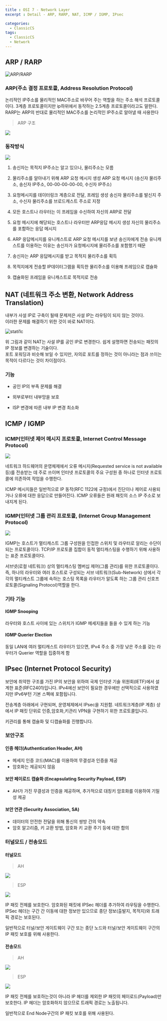 ```yaml
---
title : OSI 7 - Network Layer
excerpt : Detail - ARP, RARP, NAT, ICMP / IGMP, IPsec

categories:
  - ClassicCS
tags:
  - ClassicCS
  - Network
---
```


## ARP  / RARP

![ARP/RARP](https://user-images.githubusercontent.com/44635266/66535265-04b10100-eb54-11e9-9093-069bbbc3d5f2.png)

### ARP(주소 결정 프로토콜, Address Resolution Protocol)

논리적인 IP주소를 물리적인 MAC주소로 바꾸어 주는 역할을 하는 주소 해석 프로토콜이다. 3계층 프로토콜이지만 ip하위에서 동작하는 2.5계층 프로토콜이라고도 말한다.  
RARP는 ARP의 반대로 물리적인 MAC주소를 논리적인 IP주소로 알아낼 때 사용한다

> ARP 구조

![](https://user-images.githubusercontent.com/44635266/66535338-3de97100-eb54-11e9-8b25-308f9ffadad2.png)

### 동작방식

![](https://user-images.githubusercontent.com/44635266/66535634-2a8ad580-eb55-11e9-8374-70e65dcaa5f9.png)

1. 송신자는 목적지 IP주소는 알고 있으나, 물리주소는 모름

2. 물리주소를 알아내기 위해 ARP 요청 메시지 생성
ARP 요청 메시지 (송신자 물리주소, 송신자 IP주소, 00-00-00-00-00, 수신자 IP주소)

3. 요청메시지를 데이터링크 계층으로 전달, 프레임 생성
송신자 물리주소를 발신지 주소, 수신자 물리주소를 브로드캐스트 주소로 지정

4. 모든 호스트나 라우터는 이 프레임을 수신하여 자신의 ARP로 전달

5. 요청 메시지에 해당되는 호스트나 라우터만 ARP응답 메시지 생성
자신의 물리주소를 포함하는 응답 메시지

6. ARP 응답메시지를 유니캐스트로 ARP 요청 메시지를 보낸 송신자에게 전송
유니캐스트를 이용하는 이유는 송신자가 요청메시지에 물리주소를 포함했기 때문

7. 송신자는 ARP 응답메시지를 받고 목적지 물리주소를 획득
 
8. 목적지에게 전송할 IP데이터그램을 획득한 물리주소를 이용해 프레임으로 캡슐화

9. 캡슐화된 프레임을 유니캐스트로 목적지로 전송

## NAT (네트워크 주소 변환, Network Address Translation)

내부가 사설 IP로 구축이 될때 문제저은 사설 IP는 라우팅이 되지 않는 것이다.  
이러한 문제를 해결하기 위한 것이 바로 NAT이다.  

![stati1c](https://user-images.githubusercontent.com/44635266/66758072-86988580-eed8-11e9-9c9e-36f75e10b98a.png)

위 그림과 같이 NAT는 사설 IP를 공인 IP로 변경한다. 쉽게 설명하면 전송되는 패킷의 IP 정보를 변경하는 기술이다.  
포트 포워딩과 비슷해 보일 수 있지만, 자의로 포트를 정하는 것이 아니라는 점과 쓰이는 목적이 다르다는 것이 차이점이다.

### 기능

* 공인 IP의 부족 문제를 해결

* 외부로부터 내부망을 보호
 
* ISP 변경에 따른 내부 IP 변경 최소화

## ICMP / IGMP

### ICMP(인터넷 제어 메시지 프로토콜, Internet Control Message Protocol)

![](https://user-images.githubusercontent.com/44635266/66715708-6b0e7b80-ee01-11e9-905a-6abdb88fa4c7.png)

네트워크 하드웨어의 운영체제에서 오류 메시지(Requested service is not available 등)를 전송받는 데 주로 쓰이며 인터넷 프로토콜의 주요 구성원 중 하나로 인터넷 프로토콜에 의존하여 작업을 수행한다.

ICMP 메시지들은 일반적으로 IP 동작(RFC 1122에 규정)에서 진단이나 제어로 사용되거나 오류에 대한 응답으로 만들어진다. ICMP 오류들은 원래 패킷의 소스 IP 주소로 보내지게 된다.

### IGMP(인터넷 그룹 관리 프로토콜, (Internet Group Management Protocol)

![](https://user-images.githubusercontent.com/44635266/66715759-fab42a00-ee01-11e9-9ca8-9346f9f021c2.png)

IGMP는 호스트가 멀티캐스트 그룹 구성원을 인접한 스위치 및 라우터로 알리는 수단이 되는 프로토콜이다. TCP/IP 프로토콜 집합이 동적 멀티캐스팅을 수행하기 위해 사용하는 표준 프로토콜이다.

서브넷(로컬 네트워크) 상의 멀티캐스팅 멤버십 제어(그룹 관리)를 위한 프로토콜이다. 즉, 하나의 라우터와 여러 호스트로 구성되는 서브 네트워크(Sub-Network) 상에서 각각의 멀티캐스트 그룹에 속하는 호스팅 목록을 라우터가 알도록 하는 그룹 관리 신호프로토콜(Signaling Protocol)역할을 한다.

### 기타 기능 

#### IGMP Snooping

라우터와 호스트 사이에 있는 스위치가 IGMP 메세지들을 들을 수 있게 하는 기능

#### IGMP Querier Election

동일 LAN에 여러 멀티캐스트 라우터가 있으면, IPv4 주소 중 가장 낮은 주소를 갖는 라우터가 Querier 역할을 집중하게 함

## IPsec (Internet Protocol Security)

보안에 취약한 구조를 가진 IP의 보안을 위하여 국제 인터넷 기술 위원회(IETF)에서 설계한 표준(RFC2401)입니다. IPv4에선 보안이 필요한 경우에만 선택적으로 사용하였지만 IPv6부턴 기본 스펙에 포함됩니다.

전송계층 아래에서 구현되며, 운영체제에서 IPsec을 지원함. 네트워크계층(IP 계층) 상에서 IP 패킷 단위로 인증,암호화,키관리 VPN을 구현하기 위한 프로토콜입니다. 

키관리를 통해 캡슐화 및 디캡슐화를 진행합니다.

### 보안구조

#### 인증 헤더(Authentication Header, AH)

* 메세지 인증 코드(MAC)를 이용하여 무결성과 인증을 제공
* 암호화는 제공되지 않음

#### 보안 페이로드 캡슐화 (Encapsulating Security Payload, ESP)

* AH가 가진 무결성과 인증을 제공하며, 추가적으로 대칭키 암호화를 이용하여 기밀성 제공


#### 보안 연관 (Security Association, SA)

* 데이터의 안전한 전달을 위해 통신의 쌍방 간의 약속
* 암호 알고리즘, 키 교환 방법, 암호화 키 교환 주기 등에 대한 합의


### 터널모드 / 전송모드

#### 터널모드

> AH

![](https://user-images.githubusercontent.com/44635266/66538015-9ffaa400-eb5d-11e9-9227-6d3d14295169.png)

> ESP

![](https://user-images.githubusercontent.com/44635266/66538016-9ffaa400-eb5d-11e9-9ec9-1b778adb4961.png)

IP 패킷 전체를 보호한다. 암호화된 패킷에 IPSec 헤더를 추가하여 라우팅을 수행한다. IPSec 헤더는 구간 간 이동에 대한 정보만 있으므로 종단 정보(출발지, 목적지)와 트래픽 경로는 보호된다.

일반적으로 터널/보안 게이트웨이 구간 또는 종단 노드와 터널/보안 게이트웨이 구간의 IP 패킷 보호를 위해 사용한다.

#### 전송모드

> AH 

![](https://user-images.githubusercontent.com/44635266/66538017-a0933a80-eb5d-11e9-83cc-d7256ab9884e.png)


> ESP 

![](https://user-images.githubusercontent.com/44635266/66538018-a0933a80-eb5d-11e9-989b-532af4473f08.png)

IP 패킷 전체를 보호하는것이 아니라 IP 헤더를 제외한 IP 패킷의 페이로드(Payload)만 보호한다. IP 헤더는 암호화하지 않으므로 트래픽 경로는 노출됩니다.

일반적으로 End Node구간의 IP 패킷 보호를 위해 사용된다.

